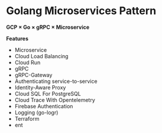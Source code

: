 # Golang Microservices Pattern

**GCP × Go × gRPC × Microservice**

**Features**
- Microservice
- Cloud Load Balancing
- Cloud Run
- gRPC
- gRPC-Gateway
- Authenticating service-to-service 
- Identity-Aware Proxy
- Cloud SQL For PostgreSQL
- Cloud Trace With Opentelemetry
- Firebase Authentication
- Logging (go-logr)
- Terraform
- ent
